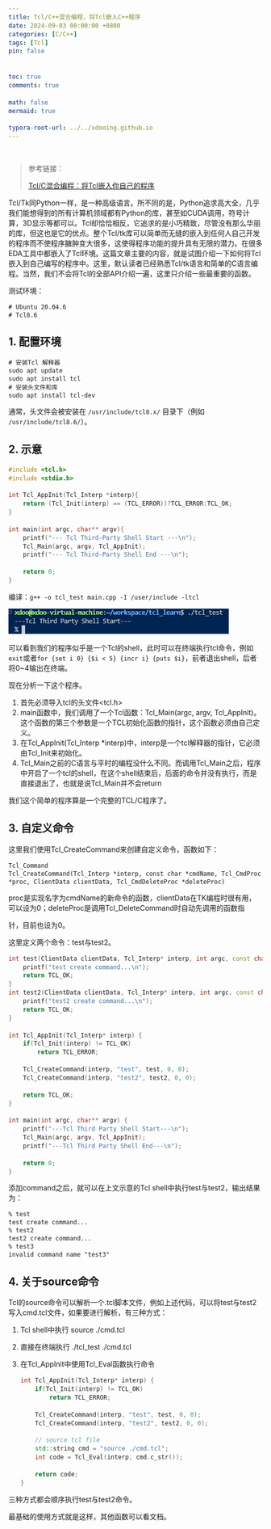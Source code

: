 ```yaml
---
title: Tcl/C++混合编程，将Tcl嵌入C++程序
date: 2024-09-03 00:00:00 +0800
categories: [C/C++]
tags: [Tcl]
pin: false


toc: true
comments: true

math: false
mermaid: true

typora-root-url: ../../xdooing.github.io
---
```


​		



> 参考链接：
>
> [Tcl/C混合编程：将Tcl嵌入你自己的程序](https://blog.csdn.net/linuxarmsummary/article/details/8939291)



Tcl/Tk同Python一样，是一种高级语言。所不同的是，Python追求高大全，几乎我们能想得到的所有计算机领域都有Python的库，甚至如CUDA调用，符号计算，3D显示等都可以。Tcl却恰恰相反，它追求的是小巧精致，尽管没有那么华丽的库，但这也是它的优点。整个Tcl/tk库可以简单而无缝的嵌入到任何人自己开发的程序而不使程序臃肿变大很多，这使得程序功能的提升具有无限的潜力。在很多EDA工具中都嵌入了Tcl环境。这篇文章主要的内容，就是试图介绍一下如何将Tcl嵌入到自己编写的程序中。这里，默认读者已经熟悉Tcl/tk语言和简单的C语言编程。当然，我们不会将Tcl的全部API介绍一遍，这里只介绍一些最重要的函数。



测试环境：

```shell
# Ubuntu 20.04.6
# Tcl8.6
```



## 1. 配置环境

```shell
# 安装Tcl 解释器
sudo apt update
sudo apt install tcl
# 安装头文件和库
sudo apt install tcl-dev
```

通常，头文件会被安装在 `/usr/include/tcl8.x/` 目录下（例如 `/usr/include/tcl8.6/`）。



## 2. 示意

```c++
#include <tcl.h>
#include <stdio.h>

int Tcl_AppInit(Tcl_Interp *interp){
    return (Tcl_Init(interp) == (TCL_ERROR))?TCL_ERROR:TCL_OK;
}

int main(int argc, char** argv){
    printf("--- Tcl Third-Party Shell Start ---\n");
    Tcl_Main(argc, argv, Tcl_AppInit);
    printf("--- Tcl Third-Party Shell End ---\n");

    return 0;
}
```

编译：`g++ -o tcl_test main.cpp -I /user/include -ltcl`

<img src="/assets/blog_res/assets/screenshot-20240903-165001.png" alt="screenshot-20240903-165001"  />

可以看到我们的程序似乎是一个Tcl的shell，此时可以在终端执行tcl命令，例如`exit`或者`for {set i 0} {$i < 5} {incr i} {puts $i}`，前者退出shell，后者将0~4输出在终端。

现在分析一下这个程序。

1. 首先必须导入tcl的头文件<tcl.h>
2. main函数中，我们调用了一个Tcl函数：Tcl_Main(argc, argv, Tcl_AppInit)。这个函数的第三个参数是一个TCL初始化函数的指针，这个函数必须由自己定义。
3. 在Tcl_AppInit(Tcl_Interp *interp)中，interp是一个tcl解释器的指针，它必须由Tcl_Init来初始化。
4. Tcl_Main之前的C语言与平时的编程没什么不同。而调用Tcl_Main之后，程序中开启了一个tcl的shell，在这个shell结束后，后面的命令并没有执行，而是直接退出了，也就是说Tcl_Main并不会return

我们这个简单的程序算是一个完整的TCL/C程序了。



## 3. 自定义命令

这里我们使用Tcl_CreateCommand来创建自定义命令，函数如下：

```shell
Tcl_Command
Tcl_CreateCommand(Tcl_Interp *interp, const char *cmdName, Tcl_CmdProc *proc, ClientData clientData, Tcl_CmdDeleteProc *deleteProc)
```

proc是实现名字为cmdName的新命令的函数，clientData在TK编程时很有用，可以设为0；deleteProc是调用Tcl_DeleteCommand时自动先调用的函数指

针，目前也设为0。

这里定义两个命令：test与test2。

```c++
int test(ClientData clientData, Tcl_Interp* interp, int argc, const char** argv) {
    printf("test create command...\n");
    return TCL_OK;
}
int test2(ClientData clientData, Tcl_Interp* interp, int argc, const char** argv) {
    printf("test2 create command...\n");
    return TCL_OK;
}

int Tcl_AppInit(Tcl_Interp* interp) {
    if(Tcl_Init(interp) != TCL_OK)
        return TCL_ERROR;
    
    Tcl_CreateCommand(interp, "test", test, 0, 0);
    Tcl_CreateCommand(interp, "test2", test2, 0, 0);

    return TCL_OK;
}

int main(int argc, char** argv) {
    printf("---Tcl Third Party Shell Start---\n");
    Tcl_Main(argc, argv, Tcl_AppInit);
    printf("---Tcl Third Party Shell End---\n");

    return 0;
}
```

添加command之后，就可以在上文示意的Tcl shell中执行test与test2，输出结果为：

```shell
% test
test create command...
% test2
test2 create command...
% test3
invalid command name "test3"
```



## 4. 关于source命令

Tcl的source命令可以解析一个.tcl脚本文件，例如上述代码，可以将test与test2写入cmd.tcl文件，如果要进行解析，有三种方式：

1. Tcl shell中执行 source ./cmd.tcl

2. 直接在终端执行 ./tcl_test ./cmd.tcl

3. 在Tcl_AppInit中使用Tcl_Eval函数执行命令

   ```c++
   int Tcl_AppInit(Tcl_Interp* interp) {
       if(Tcl_Init(interp) != TCL_OK)
           return TCL_ERROR;
       
       Tcl_CreateCommand(interp, "test", test, 0, 0);
       Tcl_CreateCommand(interp, "test2", test2, 0, 0);
   
       // source tcl file
       std::string cmd = "source ./cmd.tcl";
       int code = Tcl_Eval(interp, cmd.c_str());
   
       return code;
   }
   ```

三种方式都会顺序执行test与test2命令。



最基础的使用方式就是这样，其他函数可以看文档。
